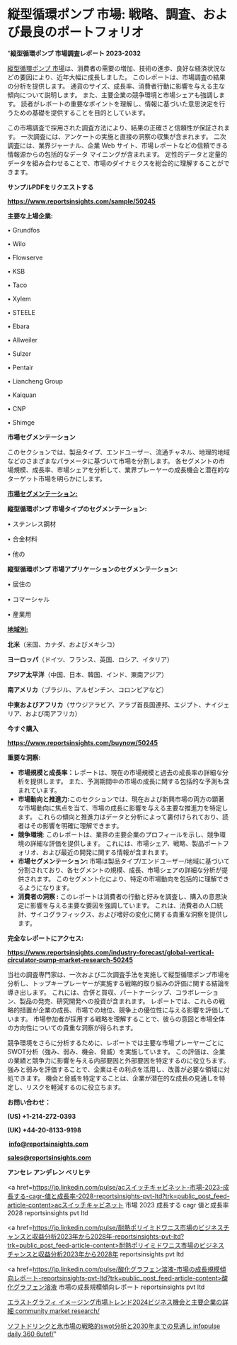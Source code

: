 # 縦型循環ポンプ 市場: 戦略、調査、および最良のポートフォリオ

"<strong>縦型循環ポンプ 市場調査レポート 2023-2032</strong>

<a href=https://www.reportsinsights.com/sample/50245>縦型循環ポンプ 市場</a>は、消費者の需要の増加、技術の進歩、良好な経済状況などの要因により、近年大幅に成長しました。 このレポートは、市場調査の結果の分析を提供します。 通貨のサイズ、成長率、消費者行動に影響を与える主な傾向について説明します。 また、主要企業の競争環境と市場シェアも強調します。 読者がレポートの重要なポイントを理解し、情報に基づいた意思決定を行うための基礎を提供することを目的としています。

この市場調査で採用された調査方法により、結果の正確さと信頼性が保証されます。 一次調査には、アンケートの実施と直接の洞察の収集が含まれます。 二次調査には、業界ジャーナル、企業 Web サイト、市場レポートなどの信頼できる情報源からの包括的なデータ マイニングが含まれます。 定性的データと定量的データを組み合わせることで、市場のダイナミクスを総合的に理解することができます。

<strong><b>サンプルPDFをリクエストする</b></strong>

<a href=https://www.reportsinsights.com/sample/50245><strong><u>https://www.reportsinsights.com/sample/50245</u></strong></a>

<strong>主要な上場企業:</strong>

• Grundfos

• Wilo

• Flowserve

• KSB

• Taco

• Xylem

• STEELE

• Ebara

• Allweiler

• Sulzer

• Pentair

• Liancheng Group

• Kaiquan

• CNP

• Shimge

<strong>市場セグメンテーション</strong>

このセクションでは、製品タイプ、エンドユーザー、流通チャネル、地理的地域などのさまざまなパラメータに基づいて市場を分割します。 各セグメントの市場規模、成長率、市場シェアを分析して、業界プレーヤーの成長機会と潜在的なターゲット市場を明らかにします。

<strong><u>市場セグメンテーション</u></strong><strong><u>:</u></strong>

<strong>縦型循環ポンプ 市場タイプのセグメンテーション:</strong>

• ステンレス鋼材

• 合金材料

• 他の

<strong>縦型循環ポンプ 市場アプリケーションのセグメンテーション:</strong>

• 居住の

• コマーシャル

• 産業用

<strong><u>地域別</u></strong><strong><u>:</u></strong>

<strong>北米</strong>（米国、カナダ、およびメキシコ）

<strong>ヨーロッパ</strong>（ドイツ、フランス、英国、ロシア、イタリア）

<strong>アジア太平洋</strong>（中国、日本、韓国、インド、東南アジア）

<strong>南アメリカ</strong>（ブラジル、アルゼンチン、コロンビアなど）

<strong>中東およびアフリカ</strong>（サウジアラビア、アラブ首長国連邦、エジプト、ナイジェリア、および南アフリカ）

<strong>今すぐ購入</strong>

<a href=https://www.reportsinsights.com/buynow/50245><strong><u>https://www.reportsinsights.com/buynow/50245</u></strong></a>

<strong>重要な洞察:</strong>
<ul>
  <li><strong>市場規模と成長率：</strong>レポートは、現在の市場規模と過去の成長率の詳細な分析を提供します。 また、予測期間中の市場の成長に関する包括的な予測も含まれています。</li>
  <li><strong>市場動向と推進力:</strong>このセクションでは、現在および新興市場の両方の顕著な市場動向に焦点を当て、市場の成長に影響を与える主要な推進力を特定します。 これらの傾向と推進力はデータと分析によって裏付けられており、読者はその影響を明確に理解できます。</li>
  <li><strong>競争環境</strong>: このレポートは、業界の主要企業のプロフィールを示し、競争環境の詳細な評価を提供します。 これには、市場シェア、戦略、製品ポートフォリオ、および最近の開発に関する情報が含まれます。</li>
  <li><strong>市場セグメンテーション: </strong>市場は製品タイプ/エンドユーザー/地域に基づいて分割されており、各セグメントの規模、成長、市場シェアの詳細な分析が提供されます。 このセグメント化により、特定の市場動向を包括的に理解できるようになります。</li>
  <li><strong>消費者の洞察 : </strong>このレポートは消費者の行動と好みを調査し、購入の意思決定に影響を与える主要な要因を強調しています。 これは、消費者の人口統計、サイコグラフィックス、および嗜好の変化に関する貴重な洞察を提供します。</li>
</ul>
<strong>完全なレポートにアクセス:</strong>

<a href=https://www.reportsinsights.com/industry-forecast/global-vertical-circulator-pump-market-research-50245><strong><u><b>https://www.reportsinsights.com/industry-forecast/global-vertical-circulator-pump-market-research-50245</b></u></strong></a>

当社の調査専門家は、一次および二次調査手法を実施して縦型循環ポンプ市場を分析し、トップキープレーヤーが実施する戦略的取り組みの評価に関する結論を導き出します。 これには、合併と買収、パートナーシップ、コラボレーション、製品の発売、研究開発への投資が含まれます。 レポートでは、これらの戦略的措置が企業の成長、市場での地位、競争上の優位性に与える影響を評価しています。 市場参加者が採用する戦略を理解することで、彼らの意図と市場全体の方向性についての貴重な洞察が得られます。

競争環境をさらに分析するために、レポートでは主要な市場プレーヤーごとにSWOT分析（強み、弱み、機会、脅威）を実施しています。 この評価は、企業の業績と競争力に影響を与える内部要因と外部要因を特定するのに役立ちます。 強みと弱みを評価することで、企業はその利点を活用し、改善が必要な領域に対処できます。 機会と脅威を特定することは、企業が潜在的な成長の見通しを特定し、リスクを軽減するのに役立ちます。

<strong>お問い合わせ：</strong>

<strong>(US) +1-214-272-0393</strong>

<strong>(UK) +44-20-8133-9198</strong>

<strong> </strong><a href=info@reportsinsights.com><strong><u>info@reportsinsights.com</u></strong></a>

<a href=sales@reportsinsights.com><strong><u>sales@reportsinsights.com</u></strong></a>

<strong>アンセレ アンデレン ベリヒテ</strong>

<a href=https://jp.linkedin.com/pulse/acスイッチキャビネット-市場-2023-成長する-cagr-値と成長率-2028-reportsinsights-pvt-ltd?trk=public_post_feed-article-content>acスイッチキャビネット 市場 2023 成長する cagr 値と成長率 2028 reportsinsights pvt ltd</a>

<a href=https://jp.linkedin.com/pulse/耐熱ポリイミドワニス市場のビジネスチャンスと収益分析2023年から2028年-reportsinsights-pvt-ltd?trk=public_post_feed-article-content>耐熱ポリイミドワニス市場のビジネスチャンスと収益分析2023年から2028年 reportsinsights pvt ltd</a>

<a href=https://jp.linkedin.com/pulse/酸化グラフェン溶液-市場の成長規模傾向レポート-reportsinsights-pvt-ltd?trk=public_post_feed-article-content>酸化グラフェン溶液 市場の成長規模傾向レポート reportsinsights pvt ltd</a>

<a href=https://www.linkedin.com/pulse/エラストグラフィ-イメージング市場トレンド2024ビジネス機会と主要企業の詳細-community-market-research/>エラストグラフィ イメージング市場トレンド2024ビジネス機会と主要企業の詳細 community market research/</a>

<a href=https://www.linkedin.com/pulse/ソフトドリンクと氷市場の戦略的swot分析と2030年までの見通し-infopulse-daily-360-6utef/>ソフトドリンクと氷市場の戦略的swot分析と2030年までの見通し infopulse daily 360 6utef/</a>"

